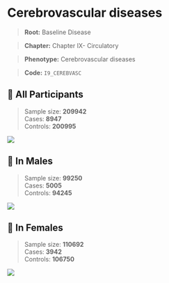 # Cerebrovascular diseases

> **Root:** Baseline Disease  

> **Chapter:** Chapter IX- Circulatory  

> **Phenotype:** Cerebrovascular diseases  

> **Code:** `I9_CEREBVASC`

## 🧪 All Participants  
> Sample size: **209942**  
> Cases: **8947**  
> Controls: **200995**
<img src="/Disease/Figures/ALL/Incidence/I9_CEREBVASC.png"/>
<CsvTable src="/public/Disease/Data/ALL/Incidence/COX_I9_CEREBVASC.csv" label="🔍 View full results" />

## 👨 In Males  
> Sample size: **99250**  
> Cases: **5005**  
> Controls: **94245**
<img src="/Disease/Figures/Male/Incidence/I9_CEREBVASC.png"/>
<CsvTable src="/public/Disease/Data/Male/Incidence/COX_I9_CEREBVASC.csv" label="🔍 View full results" />

## 👩 In Females  
> Sample size: **110692**  
> Cases: **3942**  
> Controls: **106750**
<img src="/Disease/Figures/Female/Incidence/I9_CEREBVASC.png"/>
<CsvTable src="/public/Disease/Data/Female/Incidence/COX_I9_CEREBVASC.csv" label="🔍 View full results" />
